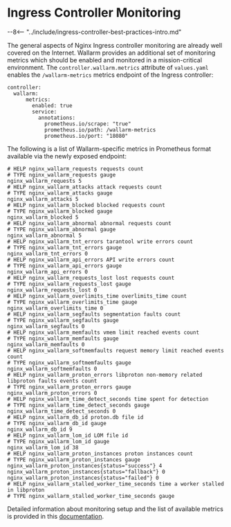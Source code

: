 # Ingress Controller Monitoring

--8<-- "../include/ingress-controller-best-practices-intro.md"

The general aspects of Nginx Ingress controller monitoring are already well covered on the Internet. Wallarm provides an additional set of monitoring metrics which should be enabled and monitored in a mission-critical environment. The `controller.wallarm.metrics` attribute of `values.yaml` enables the `/wallarm-metrics` metrics endpoint of the Ingress controller: 
```
controller:
  wallarm:
      metrics:
        enabled: true
        service:
          annotations:
            prometheus.io/scrape: "true"
            prometheus.io/path: /wallarm-metrics
            prometheus.io/port: "18080"
```

The following is a list of Wallarm-specific metrics in Prometheus format available via the newly exposed endpoint:

```
# HELP nginx_wallarm_requests requests count
# TYPE nginx_wallarm_requests gauge
nginx_wallarm_requests 5
# HELP nginx_wallarm_attacks attack requests count
# TYPE nginx_wallarm_attacks gauge
nginx_wallarm_attacks 5
# HELP nginx_wallarm_blocked blocked requests count
# TYPE nginx_wallarm_blocked gauge
nginx_wallarm_blocked 5
# HELP nginx_wallarm_abnormal abnormal requests count
# TYPE nginx_wallarm_abnormal gauge
nginx_wallarm_abnormal 5
# HELP nginx_wallarm_tnt_errors tarantool write errors count
# TYPE nginx_wallarm_tnt_errors gauge
nginx_wallarm_tnt_errors 0
# HELP nginx_wallarm_api_errors API write errors count
# TYPE nginx_wallarm_api_errors gauge
nginx_wallarm_api_errors 0
# HELP nginx_wallarm_requests_lost lost requests count
# TYPE nginx_wallarm_requests_lost gauge
nginx_wallarm_requests_lost 0
# HELP nginx_wallarm_overlimits_time overlimits_time count
# TYPE nginx_wallarm_overlimits_time gauge
nginx_wallarm_overlimits_time 0
# HELP nginx_wallarm_segfaults segmentation faults count
# TYPE nginx_wallarm_segfaults gauge
nginx_wallarm_segfaults 0
# HELP nginx_wallarm_memfaults vmem limit reached events count
# TYPE nginx_wallarm_memfaults gauge
nginx_wallarm_memfaults 0
# HELP nginx_wallarm_softmemfaults request memory limit reached events count
# TYPE nginx_wallarm_softmemfaults gauge
nginx_wallarm_softmemfaults 0
# HELP nginx_wallarm_proton_errors libproton non-memory related libproton faults events count
# TYPE nginx_wallarm_proton_errors gauge
nginx_wallarm_proton_errors 0
# HELP nginx_wallarm_time_detect_seconds time spent for detection
# TYPE nginx_wallarm_time_detect_seconds gauge
nginx_wallarm_time_detect_seconds 0
# HELP nginx_wallarm_db_id proton.db file id
# TYPE nginx_wallarm_db_id gauge
nginx_wallarm_db_id 9
# HELP nginx_wallarm_lom_id LOM file id
# TYPE nginx_wallarm_lom_id gauge
nginx_wallarm_lom_id 38
# HELP nginx_wallarm_proton_instances proton instances count
# TYPE nginx_wallarm_proton_instances gauge
nginx_wallarm_proton_instances{status="success"} 4
nginx_wallarm_proton_instances{status="fallback"} 0
nginx_wallarm_proton_instances{status="failed"} 0
# HELP nginx_wallarm_stalled_worker_time_seconds time a worker stalled in libproton
# TYPE nginx_wallarm_stalled_worker_time_seconds gauge
```

Detailed information about monitoring setup and the list of available metrics is provided in this [documentation](../../../monitoring/intro.md).
